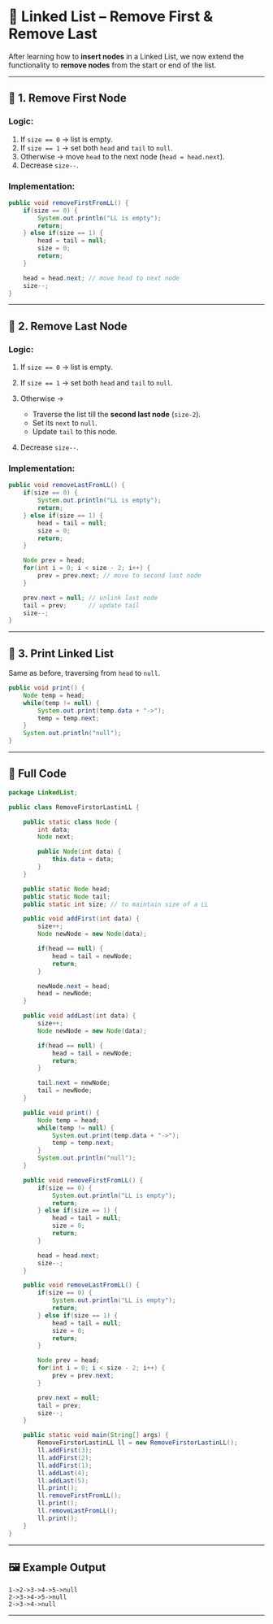 

# 📌 Linked List – Remove First & Remove Last

After learning how to **insert nodes** in a Linked List, we now extend the functionality to **remove nodes** from the start or end of the list.

---

## 🔹 1. Remove First Node

### Logic:

1. If `size == 0` → list is empty.
2. If `size == 1` → set both `head` and `tail` to `null`.
3. Otherwise → move `head` to the next node (`head = head.next`).
4. Decrease `size--`.

### Implementation:

```java
public void removeFirstFromLL() {
    if(size == 0) {
        System.out.println("LL is empty");
        return;
    } else if(size == 1) {
        head = tail = null;
        size = 0;
        return;
    }

    head = head.next; // move head to next node
    size--;
}
```

---

## 🔹 2. Remove Last Node

### Logic:

1. If `size == 0` → list is empty.
2. If `size == 1` → set both `head` and `tail` to `null`.
3. Otherwise →

   * Traverse the list till the **second last node** (`size-2`).
   * Set its `next` to `null`.
   * Update `tail` to this node.
4. Decrease `size--`.

### Implementation:

```java
public void removeLastFromLL() {
    if(size == 0) {
        System.out.println("LL is empty");
        return;
    } else if(size == 1) {
        head = tail = null;
        size = 0;
        return;
    }

    Node prev = head;
    for(int i = 0; i < size - 2; i++) {
        prev = prev.next; // move to second last node
    }

    prev.next = null; // unlink last node
    tail = prev;      // update tail
    size--;
}
```

---

## 🔹 3. Print Linked List

Same as before, traversing from `head` to `null`.

```java
public void print() {
    Node temp = head;
    while(temp != null) {
        System.out.print(temp.data + "->");
        temp = temp.next;
    }
    System.out.println("null");
}
```

---

## 🚀 Full Code

```java
package LinkedList;

public class RemoveFirstorLastinLL {

    public static class Node {
        int data;
        Node next;

        public Node(int data) {
            this.data = data;
        }
    }

    public static Node head;
    public static Node tail;
    public static int size; // to maintain size of a LL

    public void addFirst(int data) {
        size++;
        Node newNode = new Node(data);

        if(head == null) {
            head = tail = newNode;
            return;
        }

        newNode.next = head;
        head = newNode;
    }

    public void addLast(int data) {
        size++;
        Node newNode = new Node(data);

        if(head == null) {
            head = tail = newNode;
            return;
        }

        tail.next = newNode;
        tail = newNode;
    }

    public void print() {
        Node temp = head;
        while(temp != null) {
            System.out.print(temp.data + "->");
            temp = temp.next;
        }
        System.out.println("null");
    }

    public void removeFirstFromLL() {
        if(size == 0) {
            System.out.println("LL is empty");
            return;
        } else if(size == 1) {
            head = tail = null;
            size = 0;
            return;
        }

        head = head.next;
        size--;
    }

    public void removeLastFromLL() {
        if(size == 0) {
            System.out.println("LL is empty");
            return;
        } else if(size == 1) {
            head = tail = null;
            size = 0;
            return;
        }

        Node prev = head;
        for(int i = 0; i < size - 2; i++) {
            prev = prev.next;
        }

        prev.next = null;
        tail = prev;
        size--;
    }

    public static void main(String[] args) {
        RemoveFirstorLastinLL ll = new RemoveFirstorLastinLL();
        ll.addFirst(3);
        ll.addFirst(2);
        ll.addFirst(1);
        ll.addLast(4);
        ll.addLast(5);
        ll.print();
        ll.removeFirstFromLL();
        ll.print();
        ll.removeLastFromLL();
        ll.print();
    }
}
```

---

## 🖼 Example Output

```
1->2->3->4->5->null
2->3->4->5->null
2->3->4->null
```

---


